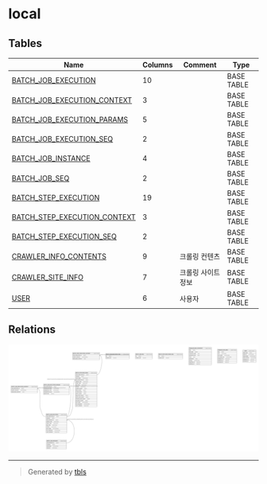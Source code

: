 # local

## Tables

| Name | Columns | Comment | Type |
| ---- | ------- | ------- | ---- |
| [BATCH_JOB_EXECUTION](BATCH_JOB_EXECUTION.md) | 10 |  | BASE TABLE |
| [BATCH_JOB_EXECUTION_CONTEXT](BATCH_JOB_EXECUTION_CONTEXT.md) | 3 |  | BASE TABLE |
| [BATCH_JOB_EXECUTION_PARAMS](BATCH_JOB_EXECUTION_PARAMS.md) | 5 |  | BASE TABLE |
| [BATCH_JOB_EXECUTION_SEQ](BATCH_JOB_EXECUTION_SEQ.md) | 2 |  | BASE TABLE |
| [BATCH_JOB_INSTANCE](BATCH_JOB_INSTANCE.md) | 4 |  | BASE TABLE |
| [BATCH_JOB_SEQ](BATCH_JOB_SEQ.md) | 2 |  | BASE TABLE |
| [BATCH_STEP_EXECUTION](BATCH_STEP_EXECUTION.md) | 19 |  | BASE TABLE |
| [BATCH_STEP_EXECUTION_CONTEXT](BATCH_STEP_EXECUTION_CONTEXT.md) | 3 |  | BASE TABLE |
| [BATCH_STEP_EXECUTION_SEQ](BATCH_STEP_EXECUTION_SEQ.md) | 2 |  | BASE TABLE |
| [CRAWLER_INFO_CONTENTS](CRAWLER_INFO_CONTENTS.md) | 9 | 크롤링 컨텐츠 | BASE TABLE |
| [CRAWLER_SITE_INFO](CRAWLER_SITE_INFO.md) | 7 | 크롤링 사이트 정보 | BASE TABLE |
| [USER](USER.md) | 6 | 사용자 | BASE TABLE |

## Relations

![er](schema.svg)

---

> Generated by [tbls](https://github.com/k1LoW/tbls)
